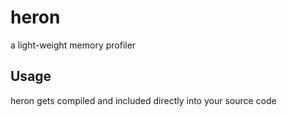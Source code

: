 heron
======
a light-weight memory profiler

Usage
-----
heron gets compiled and included directly into your source code

